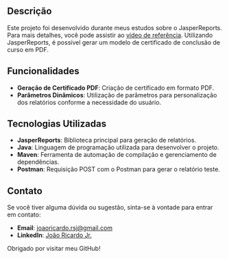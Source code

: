 ## Descrição

Este projeto foi desenvolvido durante meus estudos sobre o JasperReports. Para mais detalhes, você pode assistir ao [vídeo de referência](https://www.youtube.com/watch?v=fXBNDIe5fCU&t=521s). Utilizando JasperReports, é possível gerar um modelo de certificado de conclusão de curso em PDF.

## Funcionalidades

- **Geração de Certificado PDF**: Criação de certificado em formato PDF.
- **Parâmetros Dinâmicos**: Utilização de parâmetros para personalização dos relatórios conforme a necessidade do usuário.

## Tecnologias Utilizadas

- **JasperReports**: Biblioteca principal para geração de relatórios.
- **Java**: Linguagem de programação utilizada para desenvolver o projeto.
- **Maven**: Ferramenta de automação de compilação e gerenciamento de dependências.
- **Postman**: Requisição POST com o Postman para gerar o relatório teste.

## Contato

Se você tiver alguma dúvida ou sugestão, sinta-se à vontade para entrar em contato:

- **Email**: joaoricardo.rsj@gmail.com
- **LinkedIn**: [João Ricardo Jr.](https://www.linkedin.com/in/joaaoricardojr/)

Obrigado por visitar meu GitHub!
